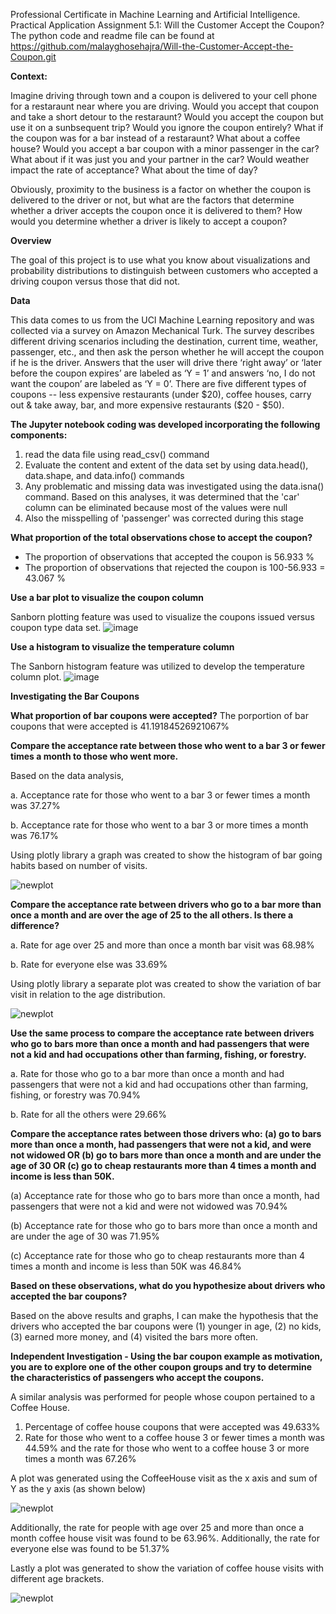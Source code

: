 Professional Certificate in Machine Learning and Artificial Intelligence. Practical Application Assignment 5.1: Will the Customer Accept the Coupon?
The python code and readme file can be found at https://github.com/malayghosehajra/Will-the-Customer-Accept-the-Coupon.git

**Context:**

Imagine driving through town and a coupon is delivered to your cell phone for a restaraunt near where you are driving. Would you accept that coupon and take a short detour to the restaraunt? Would you accept the coupon but use it on a sunbsequent trip? Would you ignore the coupon entirely? What if the coupon was for a bar instead of a restaraunt? What about a coffee house? Would you accept a bar coupon with a minor passenger in the car? What about if it was just you and your partner in the car? Would weather impact the rate of acceptance? What about the time of day?

Obviously, proximity to the business is a factor on whether the coupon is delivered to the driver or not, but what are the factors that determine whether a driver accepts the coupon once it is delivered to them? How would you determine whether a driver is likely to accept a coupon?

**Overview**

The goal of this project is to use what you know about visualizations and probability distributions to distinguish between customers who accepted a driving coupon versus those that did not.

**Data**

This data comes to us from the UCI Machine Learning repository and was collected via a survey on Amazon Mechanical Turk. The survey describes different driving scenarios including the destination, current time, weather, passenger, etc., and then ask the person whether he will accept the coupon if he is the driver. Answers that the user will drive there ‘right away’ or ‘later before the coupon expires’ are labeled as ‘Y = 1’ and answers ‘no, I do not want the coupon’ are labeled as ‘Y = 0’. There are five different types of coupons -- less expensive restaurants (under \$20), coffee houses, carry out & take away, bar, and more expensive restaurants (\$20 - \$50).

**The Jupyter notebook coding was developed incorporating the following components:**
1. read the data file using read_csv() command
2. Evaluate the content and extent of the data set by using data.head(), data.shape, and data.info() commands
3. Any problematic and missing data was investigated using the data.isna() command. Based on this analyses, it was determined that the 'car' column can be eliminated because most of the values were null
4. Also the misspelling of 'passenger' was corrected during this stage


**What proportion of the total observations chose to accept the coupon?**
   * The proportion of observations that accepted the coupon is 56.933 %
   * The proportion of observations that rejected the coupon is  100-56.933 = 43.067 %

**Use a bar plot to visualize the coupon column**

Sanborn plotting feature was used to visualize the coupons issued versus coupon type data set.
![image](https://github.com/malayghosehajra/Will-the-Customer-Accept-the-Coupon/assets/148172622/8f0aa6d0-a2b0-4756-a00e-337a0f5cedf0)


**Use a histogram to visualize the temperature column**

The Sanborn histogram feature was utilized to develop the temperature column plot.
![image](https://github.com/malayghosehajra/Will-the-Customer-Accept-the-Coupon/assets/148172622/dbba4c97-693e-4a6a-b71e-df838afddad3)

**Investigating the Bar Coupons**

**What proportion of bar coupons were accepted?**
The porportion of bar coupons that were accepted is 41.19184526921067%

**Compare the acceptance rate between those who went to a bar 3 or fewer times a month to those who went more.**

Based on the data analysis,

a. Acceptance rate for those who went to a bar 3 or fewer times a month was 37.27%

b. Acceptance rate for those who went to a bar 3 or more times a month was 76.17%

Using plotly library a graph was created to show the histogram of bar going habits based on number of visits.

![newplot](https://github.com/malayghosehajra/Will-the-Customer-Accept-the-Coupon/assets/148172622/b2f6e416-1737-44e3-be06-bf01bd6c1834)

**Compare the acceptance rate between drivers who go to a bar more than once a month and are over the age of 25 to the all others. Is there a difference?**

a. Rate for age over 25 and more than once a month bar visit was 68.98%

b. Rate for everyone else was 33.69%


Using plotly library a separate plot was created to show the variation of bar visit in relation to the age distribution.

![newplot](https://github.com/malayghosehajra/Will-the-Customer-Accept-the-Coupon/assets/148172622/e9d7d128-f53b-47d6-b1ee-a609113d805a)


**Use the same process to compare the acceptance rate between drivers who go to bars more than once a month and had passengers that were not a kid and had occupations other than farming, fishing, or forestry.**

a. Rate for those who go to a bar more than once a month and had passengers that were not a kid and had occupations other than farming, fishing, or forestry was 70.94%

b. Rate for all the others were 29.66%


**Compare the acceptance rates between those drivers who: (a) go to bars more than once a month, had passengers that were not a kid, and were not widowed OR (b) go to bars more than once a month and are under the age of 30 OR (c) go to cheap restaurants more than 4 times a month and income is less than 50K.**

(a) Acceptance rate for those who go to bars more than once a month, had passengers that were not a kid and were not widowed was 70.94%

(b) Acceptance rate for those who go to bars more than once a month and are under the age of 30 was 71.95%

(c) Acceptance rate for those who go to cheap restaurants more than 4 times a month and income is less than 50K was 46.84%

**Based on these observations, what do you hypothesize about drivers who accepted the bar coupons?**


Based on the above results and graphs, I can make the hypothesis that the drivers who accepted the bar coupons were (1) younger in age, (2) no kids, (3) earned more money, and (4) visited the bars more often.


**Independent Investigation - Using the bar coupon example as motivation, you are to explore one of the other coupon groups and try to determine the characteristics of passengers who accept the coupons.**

A similar analysis was performed for people whose coupon pertained to a Coffee House.

1. Percentage of coffee house coupons that were accepted was 49.633%
2. Rate for those who went to a coffee house 3 or fewer times a month was 44.59% and the rate for those who went to a coffee house 3 or more times a month was 67.26%

A plot was generated using the CoffeeHouse visit as the x axis and sum of Y as the y axis (as shown below)

![newplot](https://github.com/malayghosehajra/Will-the-Customer-Accept-the-Coupon/assets/148172622/742ab304-3550-4a89-8b01-742016633867)


Additionally, the rate for people with age over 25 and more than once a month coffee house visit was found to be 63.96%. Additionally, the rate for everyone else was found to be 51.37%


Lastly a plot was generated to show the variation of coffee house visits with different age brackets.

![newplot](https://github.com/malayghosehajra/Will-the-Customer-Accept-the-Coupon/assets/148172622/fe74711a-53b7-48bb-be75-2cdbb8f9cc84)



